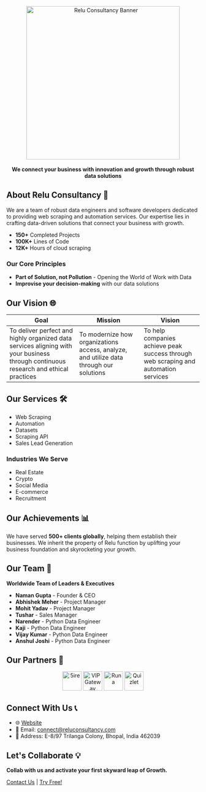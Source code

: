 <p align="center">
    <a href="https://www.reluconsultancy.com" target="_blank"><img src="https://www.reluconsultancy.com/static/media/logo.5a0f7b4b7c2d6b1c2a6f.png" alt="Relu Consultancy Banner" width="400"></a>
    <br />
    <br />
    <b>We connect your business with innovation and growth through robust data solutions</b>
</p>

## About Relu Consultancy 🚀

We are a team of robust data engineers and software developers dedicated to providing web scraping and automation services. Our expertise lies in crafting data-driven solutions that connect your business with growth.

- **150+** Completed Projects
- **100K+** Lines of Code
- **12K+** Hours of cloud scraping

### Our Core Principles
- **Part of Solution, not Pollution** - Opening the World of Work with Data
- **Improvise your decision-making** with our data solutions

## Our Vision 🌐

| Goal | Mission | Vision |
|------|---------|--------|
| To deliver perfect and highly organized data services aligning with your business through continuous research and ethical practices | To modernize how organizations access, analyze, and utilize data through our solutions | To help companies achieve peak success through web scraping and automation services |

## Our Services 🛠️

- Web Scraping
- Automation
- Datasets
- Scraping API
- Sales Lead Generation

### Industries We Serve
- Real Estate
- Crypto
- Social Media
- E-commerce
- Recruitment

## Our Achievements 📊

We have served **500+ clients globally**, helping them establish their businesses. We inherit the property of Relu function by uplifting your business foundation and skyrocketing your growth.

## Our Team 👥

**Worldwide Team of Leaders & Executives**

- **Naman Gupta** - Founder & CEO
- **Abhishek Meher** - Project Manager
- **Mohit Yadav** - Project Manager
- **Tushar** - Sales Manager
- **Narender** - Python Data Engineer
- **Kaji** - Python Data Engineer
- **Vijay Kumar** - Python Data Engineer
- **Anshul Joshi** - Python Data Engineer

## Our Partners 🤝

<div align="center">
    <img src="https://www.reluconsultancy.com/static/media/5ire.4c5c5a3c0e4a5d3a7d8a.png" height="50" alt="5ire">
    <img src="https://www.reluconsultancy.com/static/media/vip_gateway.5e9a7f3f3c3b3a3d3e3f.png" height="50" alt="VIP Gateway">
    <img src="https://www.reluconsultancy.com/static/media/runa.5e9a7f3f3c3b3a3d3e3f.png" height="50" alt="Runa">
    <img src="https://www.reluconsultancy.com/static/media/quizlet.5e9a7f3f3c3b3a3d3e3f.png" height="50" alt="Quizlet">
    <!-- Add more partner logos as needed -->
</div>

## Connect With Us 📞

- 🌐 [Website](https://www.reluconsultancy.com)
- 📧 Email: connect@reluconsultancy.com
- 📍 Address: E-8/97 Trilanga Colony, Bhopal, India 462039

## Let's Collaborate 💡

**Collab with us and activate your first skyward leap of Growth.**

[Contact Us](https://www.reluconsultancy.com/contact) | [Try Free!](https://www.reluconsultancy.com)
